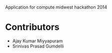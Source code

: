 Application for compute midwest hackathon 2014

Contributors
============

 * Ajay Kumar Miyyapuram
 * Srinivas Prasad Gumdelli


